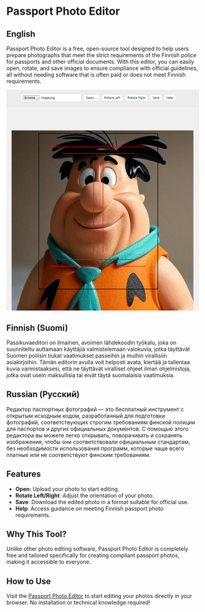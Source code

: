 # Passport Photo Editor

## English
Passport Photo Editor is a free, open-source tool designed to help users prepare photographs that meet the strict requirements of the Finnish police for passports and other official documents. With this editor, you can easily open, rotate, and save images to ensure compliance with official guidelines, all without needing software that is often paid or does not meet Finnish requirements.

![Screenshot of Passport Photo Editor](flintstone.png)

## Finnish (Suomi)
Passikuvaeditori on ilmainen, avoimen lähdekoodin työkalu, joka on suunniteltu auttamaan käyttäjiä valmistelemaan valokuvia, jotka täyttävät Suomen poliisin tiukat vaatimukset passeihin ja muihin virallisiin asiakirjoihin. Tämän editorin avulla voit helposti avata, kiertää ja tallentaa kuvia varmistaaksesi, että ne täyttävät viralliset ohjeet ilman ohjelmistoja, jotka ovat usein maksullisia tai eivät täytä suomalaisia vaatimuksia.

## Russian (Русский)
Редактор паспортных фотографий — это бесплатный инструмент с открытым исходным кодом, разработанный для подготовки фотографий, соответствующих строгим требованиям финской полиции для паспортов и других официальных документов. С помощью этого редактора вы можете легко открывать, поворачивать и сохранять изображения, чтобы они соответствовали официальным стандартам, без необходимости использования программ, которые чаще всего платные или не соответствуют финским требованиям.

## Features
- **Open**: Upload your photo to start editing.
- **Rotate Left/Right**: Adjust the orientation of your photo.
- **Save**: Download the edited photo in a format suitable for official use.
- **Help**: Access guidance on meeting Finnish passport photo requirements.

## Why This Tool?
Unlike other photo editing software, Passport Photo Editor is completely free and tailored specifically for creating compliant passport photos, making it accessible to everyone.

## How to Use
Visit the [Passport Photo Editor](https://github.com/trondin/passport-photo-editor/blob/main/index.html) to start editing your photos directly in your browser. No installation or technical knowledge required!
